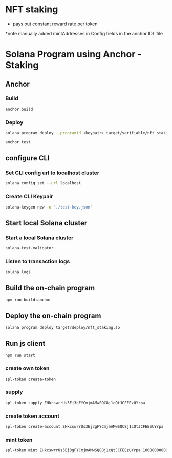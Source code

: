 # NFT staking
 - pays out constant reward rate per token

*note manually added mintAddresses in Config fields in the anchor IDL file


# Solana Program using Anchor - Staking

## Anchor

### Build

```sh
anchor build
```

### Deploy

```sh
solana program deploy --programid <keypair> target/verifiable/nft_staking.so
```

```sh
anchor test
```

## configure CLI

### Set CLI config url to localhost cluster

```sh
solana config set --url localhost
```

### Create CLI Keypair

```sh
solana-keygen new -o "./test-key.json"
```

## Start local Solana cluster

### Start a local Solana cluster

```sh
solana-test-validator
```

### Listen to transaction logs

```sh
solana logs
```

## Build the on-chain program

```sh
npm run build:anchor
```

## Deploy the on-chain program

```sh
solana program deploy target/deploy/nft_staking.so
```

## Run js client

```sh
npm run start
```

### create own token
```sh
spl-token create-token
```

### supply
```sh
spl-token supply EHkcswrrUs3Ej3gFYCmjmAMwSQC8j1cQtJCFEEzUYrpa
```

### create token account
```sh
spl-token create-account EHkcswrrUs3Ej3gFYCmjmAMwSQC8j1cQtJCFEEzUYrpa
```

### mint token
```sh
spl-token mint EHkcswrrUs3Ej3gFYCmjmAMwSQC8j1cQtJCFEEzUYrpa 1000000000000
```
